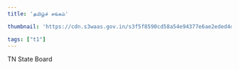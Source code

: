 ```yaml
---
title: 'தமிழ்ச் சங்கம்'

thumbnail: 'https://cdn.s3waas.gov.in/s3f5f8590cd58a54e94377e6ae2eded4d9/uploads/bfi_thumb/2018062832-olwdoms8jrr8mi0xhbr9vgklmr9cqq10lif04ie9k0.jpg'

tags: ["t1"]
---
```


TN State Board
